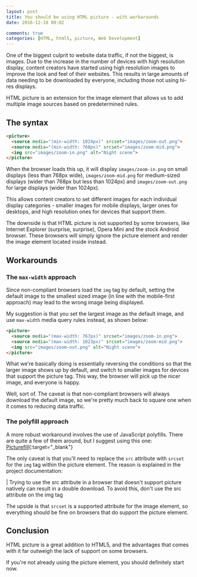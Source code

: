 ```yaml
---
layout: post
title: You should be using HTML picture - with workarounds
date: 2016-12-18 00:02

comments: true
categories: [HTML, html5, picture, Web Development]
---
```

One of the biggest culprit to website data traffic, if not the biggest, is images. Due to the increase in the number of devices with high resolution display, content creators have started using high resolution images to improve the look and feel of their websites. This results in large amounts of data needing to be downloaded by everyone, including those not using hi-res displays.

HTML picture is an extension for the image element that allows us to add multiple image sources based on predetermined rules.

<!--more-->

## The syntax

```html
<picture>
  <source media="(min-width: 1024px)" srcset="images/zoom-out.png">
  <source media="(min-width: 768px)" srcset="images/zoom-mid.png">
  <img src="images/zoom-in.png" alt="Night scene">
</picture>
```

When the browser loads this up, it will display ``images/zoom-in.png`` on small displays (less than 768px wide), ``images/zoom-mid.png`` for medium-sized displays (wider than 768px but less than 1024px) and ``images/zoom-out.png`` for large displays (wider than 1024px).

This allows content creators to set different images for each individual display categories - smaller images for mobile displays, larger ones for desktops, and high resolution ones for devices that support them.

The downside is that HTML picture is not supported by some browsers, like Internet Explorer (surprise, surprise), Opera Mini and the stock Android browser. These browsers will simply ignore the picture element and render the image element located inside instead.

## Workarounds

### The ``max-width`` approach

Since non-compliant browsers load the ``img`` tag by default, setting the default image to the smallest sized image (in line with the mobile-first approach) may lead to the wrong image being displayed.

My suggestion is that you set the largest image as the default image, and use ``max-width`` media query rules instead, as shown below:

```html
<picture>
  <source media="(max-width: 767px)" srcset="images/zoom-in.png">
  <source media="(max-width: 1023px)" srcset="images/zoom-mid.png">
  <img src="images/zoom-out.png" alt="Night scene">
</picture>
```

What we're basically doing is essentially reversing the conditions so that the larger image shows up by default, and switch to smaller images for devices that support the picture tag. This way, the browser will pick up the nicer image, and everyone is happy.

Well, sort of. The caveat is that non-compliant browsers will always download the default image, so we're pretty much back to square one when it comes to reducing data traffic.

### The polyfill approach

A more robust workaround involves the use of JavaScript polyfills. There are quite a few of them around, but I suggest using this one: [Picturefill](http://scottjehl.github.io/picturefill/ "Picturefill"){:target="_blank"}

The only caveat is that you'll need to replace the ``src`` attribute with ``srcset`` for the ``img`` tag within the picture element. The reason is explained in the project documentation:

| Trying to use the src attribute in a browser that doesn't support picture natively can result in a double download. To avoid this, don't use the src attribute on the img tag

The upside is that ``srcset`` is a supported attribute for the image element, so everything should be fine on browsers that do support the picture element.

## Conclusion

HTML picture is a great addition to HTML5, and the advantages that comes with it far outweigh the lack of support on some browsers.

If you're not already using the picture element, you should definitely start now.
